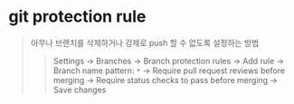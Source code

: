 # git protection rule

> 아무나 브랜치를 삭제하거나 강제로 push 할 수 없도록 설정하는 방법
>
> > Settings -> Branches -> Branch protection rules -> Add rule -> Branch name pattern: `*` -> Require pull request reviews before merging -> Require status checks to pass before merging -> Save changes
